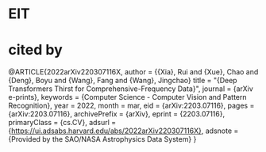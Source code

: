 # EIT

# cited by
@ARTICLE{2022arXiv220307116X,
       author = {{Xia}, Rui and {Xue}, Chao and {Deng}, Boyu and {Wang}, Fang and {Wang}, Jingchao}
        title = "{Deep Transformers Thirst for Comprehensive-Frequency Data}",
      journal = {arXiv e-prints},
     keywords = {Computer Science - Computer Vision and Pattern Recognition},
         year = 2022,
        month = mar,
          eid = {arXiv:2203.07116},
        pages = {arXiv:2203.07116},
archivePrefix = {arXiv},
       eprint = {2203.07116},
 primaryClass = {cs.CV},
       adsurl = {https://ui.adsabs.harvard.edu/abs/2022arXiv220307116X},
      adsnote = {Provided by the SAO/NASA Astrophysics Data System}
}

